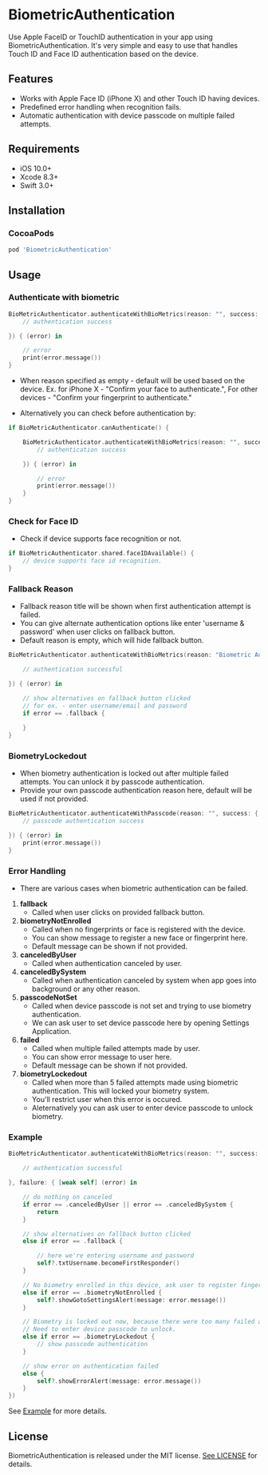 # BiometricAuthentication
Use Apple FaceID or TouchID authentication in your app using BiometricAuthentication.
It's very simple and easy to use that handles Touch ID and Face ID authentication based on the device.

## Features

- Works with Apple Face ID (iPhone X) and other Touch ID having devices.
- Predefined error handling when recognition fails.
- Automatic authentication with device passcode on multiple failed attempts.

## Requirements

- iOS 10.0+
- Xcode 8.3+
- Swift 3.0+

## Installation

### CocoaPods

```ruby
pod 'BiometricAuthentication'
```

## Usage

### Authenticate with biometric

```swift
BioMetricAuthenticator.authenticateWithBioMetrics(reason: "", success: {
    // authentication success

}) { (error) in

    // error
    print(error.message())
}
```
- When reason specified as empty - default will be used based on the device. Ex. for iPhone X - "Confirm your face to authenticate.",  For other devices - "Confirm your fingerprint to authenticate."

- Alternatively you can check before authentication by:
```swift
if BioMetricAuthenticator.canAuthenticate() {

    BioMetricAuthenticator.authenticateWithBioMetrics(reason: "", success: {
        // authentication success

    }) { (error) in

        // error
        print(error.message())
    }
}
```
### Check for Face ID
- Check if device supports face recognition or not.
```swift
if BioMetricAuthenticator.shared.faceIDAvailable() {
    // device supports face id recognition.
}
```

### Fallback Reason
- Fallback reason title will be shown when first authentication attempt is failed.
- You can give alternate authentication options like enter 'username & password' when user clicks on fallback button.
- Default reason is empty, which will hide fallback button.

```swift
BioMetricAuthenticator.authenticateWithBioMetrics(reason: "Biometric Authentication", fallbackTitle: "Use Credentails", success: {

    // authentication successful

}) { (error) in

    // show alternatives on fallback button clicked
    // for ex. - enter username/email and password
    if error == .fallback {
    
    }
}
```

### BiometryLockedout
- When biometry authentication is locked out after multiple failed attempts. You can unlock it by passcode authentication.
- Provide your own passcode authentication reason here, default will be used if not provided.

```swift
BioMetricAuthenticator.authenticateWithPasscode(reason: "", success: {
    // passcode authentication success

}) { (error) in
    print(error.message())
}
```
### Error Handling
- There are various cases when biometric authentication can be failed.

1. **fallback**
    - Called when user clicks on provided fallback button.
2. **biometryNotEnrolled**
    - Called when no fingerprints or face is registered with the device.
    - You can show message to register a new face or fingerprint here.
    - Default message can be shown if not provided.
3. **canceledByUser**
    - Called when authentication canceled by user.
4. **canceledBySystem**
    - Called when authentication canceled by system when app goes into background or any other reason.
5. **passcodeNotSet**
    - Called when device passcode is not set and trying to use biometry authentication.
    - We can ask user to set device passcode here by opening Settings Application.
6. **failed**
    - Called when multiple failed attempts made by user.
    - You can show error message to user here.
    - Default message can be shown if not provided.
7. **biometryLockedout**
    - Called when more than 5 failed attempts made using biometric authentication. This will locked your biometry system.
    - You'll restrict user when this error is occured.
    - Aleternatively you can ask user to enter device passcode to unlock biometry.

### Example

```swift
BioMetricAuthenticator.authenticateWithBioMetrics(reason: "", success: {

    // authentication successful

}, failure: { [weak self] (error) in

    // do nothing on canceled
    if error == .canceledByUser || error == .canceledBySystem {
        return
    }

    // show alternatives on fallback button clicked
    else if error == .fallback {

        // here we're entering username and password
        self?.txtUsername.becomeFirstResponder()
    }

    // No biometry enrolled in this device, ask user to register fingerprint or face
    else if error == .biometryNotEnrolled {
        self?.showGotoSettingsAlert(message: error.message())
    }

    // Biometry is locked out now, because there were too many failed attempts.
    // Need to enter device passcode to unlock.
    else if error == .biometryLockedout {
        // show passcode authentication
    }

    // show error on authentication failed
    else {
        self?.showErrorAlert(message: error.message())
    }
})
```
See [Example](https://github.com/rushisangani/BiometricAuthentication/tree/master/BiometricAuthenticationExample) for more details.

## License

BiometricAuthentication is released under the MIT license. [See LICENSE](https://github.com/rushisangani/BiometricAuthentication/blob/master/LICENSE) for details.

